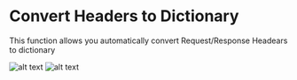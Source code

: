 # Convert Headers to Dictionary
This function allows you automatically convert Request/Response Headears to dictionary

![alt text](https://github.com/barrannov/generate_headers/blob/master/screenshots/Screenshot_1.png)
![alt text](https://github.com/barrannov/generate_headers/blob/master/screenshots/Screenshot_2.png)
